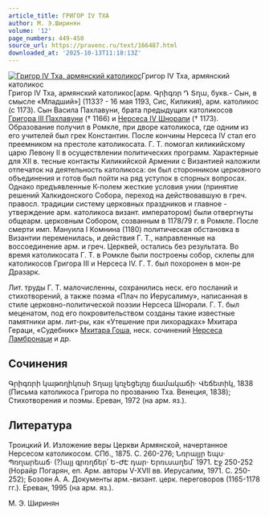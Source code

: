 ```yaml
---
article_title: ГРИГОР IV ТХА
author: М. Э.Ширинян
volume: '12'
page_numbers: 449-450
source_url: https://pravenc.ru/text/166487.html
downloaded_at: '2025-10-13T11:18:13Z'
---
```


[![Григор IV Тха, армянский католикос](https://pravenc.ru/data/622/472/1234/i200.jpg "Кликните для увеличения картинки")](https://pravenc.ru/data/622/472/1234/i400.jpg)Григор IV Тха, армянский католикос  
Григор IV Тха, армянский католикос[арм. Գրիգռր Դ Տղա, букв.- Сын, в смысле «Младший»] (1133? - 16 мая 1193, Сис, Киликия), арм. католикос (с 1173). Сын Васила Пахлавуни, брата предыдущих католикосов [Григора III Пахлавуни](<https://pravenc.ru/text/Григора III Пахлавуни.html>) († 1166) и [Нерсеса IV Шнорали](<https://pravenc.ru/text/Нерсес IV Шнорали.html>) († 1173). Образование получил в Ромкле, при дворе католикоса, где одним из его учителей был грек Константин. После кончины Нерсеса IV стал его преемником на престоле католикосата. Г. Т. помогал киликийскому царю Левону II в осуществлении политических программ. Характерные для XII в. тесные контакты Киликийской Армении с Византией наложили отпечаток на деятельность католикоса: он был сторонником церковного объединения и готов был пойти на ряд уступок в спорных вопросах. Однако предъявленные К-полем жесткие условия унии (принятие решений Халкидонского Собора, переход на действовавшую в греч. правосл. традиции систему церковных праздников и главное - утверждение арм. католикоса визант. императором) были отвергнуты общеарм. церковным Собором, созванным в 1178/79 г. в Ромкле. После смерти имп. Мануила I Комнина (1180) политическая обстановка в Византии переменилась, и действия Г. Т., направленные на воссоединение арм. и греч. Церквей, остались без результата. Во время католикосата Г. Т. в Ромкле были построены собор, склепы для католикосов Григора III и Нерсеса IV. Г. Т. был похоронен в мон-ре Дразарк.

Лит. труды Г. Т. малочисленны, сохранились неск. его посланий и стихотворений, а также поэма «Плач по Иерусалиму», написанная в стиле церковно-политической поэзии Нерсеса Шнорали. Г. Т. был меценатом, под его покровительством созданы такие известные памятники арм. лит-ры, как «Утешение при лихорадках» Мхитара Гераци, «Судебник» [Мхитара Гоша](<https://pravenc.ru/text/Мхитар Гош.html>), неск. сочинений [Нерсеса Ламбронаци](<https://pravenc.ru/text/Нерсеса Ламбронаци.html>) и др.

## Сочинения

Գրիգռրի կաթռղիկռսի Տղայյ կռչեցելռյյ ճամակաճի· Վեճետիկ, 1838 (Письма католикоса Григора по прозванию Тха. Венеция, 1838); Стихотворения и поэмы. Ереван, 1972 (на арм. яз.).

## Литература

Троицкий И. Изложение веры Церкви Армянской, начертанное Нерсесом католикосом. СПб., 1875. С. 260-276; Նռրայյր եպս· Պռղարեաճ· (?)այյ գրռղճեր՛ Ե-ԺԷ դար· Երռւսաղեմ՛ 1971. Էջ 250-252 (Норайр Погарян, еп. Арм. авторы V-XVII вв. Иерусалим, 1971. С. 250-252); Бозоян А. А. Документы арм.-визант. церк. переговоров (1165-1178 гг.). Ереван, 1995 (на арм. яз.).

М. Э.  Ширинян
